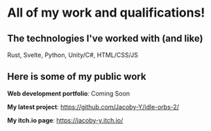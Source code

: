 # All of my work and qualifications! 
## The technologies I've worked with (and like)
Rust, Svelte, Python, Unity/C#, HTML/CSS/JS

## Here is some of my public work
**Web development portfolio**: Coming Soon

**My latest project**: https://github.com/Jacoby-Y/idle-orbs-2/

**My itch.io page**: https://jacoby-y.itch.io/
